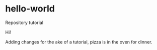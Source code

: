 # hello-world
Repository tutorial

Hi!

Adding changes for the ake of a tutorial, pizza is in the oven for dinner.
